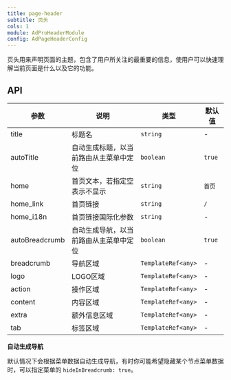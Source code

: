 ```yaml
---
title: page-header
subtitle: 页头
cols: 1
module: AdProHeaderModule
config: AdPageHeaderConfig
---
```


页头用来声明页面的主题，包含了用户所关注的最重要的信息，使用户可以快速理解当前页面是什么以及它的功能。

## API

参数 | 说明 | 类型 | 默认值
----|------|-----|------
title | 标题名 | `string` | -
autoTitle | 自动生成标题，以当前路由从主菜单中定位  | `boolean` | `true`
home | 首页文本，若指定空表示不显示  | `string` | `首页`
home_link | 首页链接  | `string` | `/`
home_i18n | 首页链接国际化参数 | `string` | -
autoBreadcrumb | 自动生成导航，以当前路由从主菜单中定位  | `boolean` | `true`
breadcrumb | 导航区域  | `TemplateRef<any>` | -
logo | LOGO区域  | `TemplateRef<any>` | -
action | 操作区域  | `TemplateRef<any>` | -
content | 内容区域  | `TemplateRef<any>` | -
extra | 额外信息区域  | `TemplateRef<any>` | -
tab | 标签区域  | `TemplateRef<any>` | -

**自动生成导航**

默认情况下会根据菜单数据自动生成导航，有时你可能希望隐藏某个节点菜单数据时，可以指定菜单的 `hideInBreadcrumb: true`。
